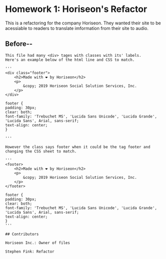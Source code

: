 # Homework 1: Horiseon's Refactor

This is a refactoring for the company Horiseon. They wanted their site to be acessiable to readers to translate imformation from their site to audio.

## Before--
    This file had many <div> tages with classes with its' labels.
    Here's an example below of the html line and CSS to match.

    '''
    <div class="footer">
        <h2>Made with ❤️️ by Horiseon</h2>
        <p>
            &copy; 2019 Horiseon Social Solution Services, Inc.
        </p>
    </div>
    
    footer {
    padding: 30px;
    clear: both;
    font-family: 'Trebuchet MS', 'Lucida Sans Unicode', 'Lucida Grande', 'Lucida Sans', Arial, sans-serif;
    text-align: center;
    }
    
    '''

    However the class says footer when it could be the tag footer and changing the CSS sheet to match.

    '''
    <footer>
        <h2>Made with ❤️️ by Horiseon</h2>
        <p>
            &copy; 2019 Horiseon Social Solution Services, Inc.
        </p>
    </footer>

    footer {
    padding: 30px;
    clear: both;
    font-family: 'Trebuchet MS', 'Lucida Sans Unicode', 'Lucida Grande', 'Lucida Sans', Arial, sans-serif;
    text-align: center;
    }
    '''
    
    ## Contributors
    
    Horiseon Inc.: Owner of files

    Stephen Fink: Refactor